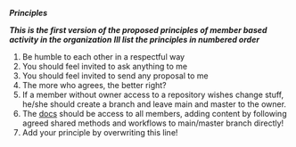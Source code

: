 ***Principles***

***This is the first version of the proposed principles of member based activity in the organization***
***Ill list the principles in numbered order***
1. Be humble to each other in a respectful way
2. You should feel invited to ask anything to me
3. You should feel invited to send any proposal to me
4. The more who agrees, the better right?
5. If a member without owner access to a repository wishes change stuff, he/she should create a branch and leave main and master to the owner.
6. The [docs](https://www.github.com/elementscope/docs/) should be access to all members, adding content by following agreed shared methods and workflows to main/master branch directly!
7. Add your principle by overwriting this line!